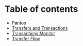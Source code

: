 # Table of contents

* [Pantos](README.md)
* [Transfers and Transactions](<README (1).md>)
* [Transactions Monitor](monitor.md)
* [Transfer Flow](transfer-flow.md)
